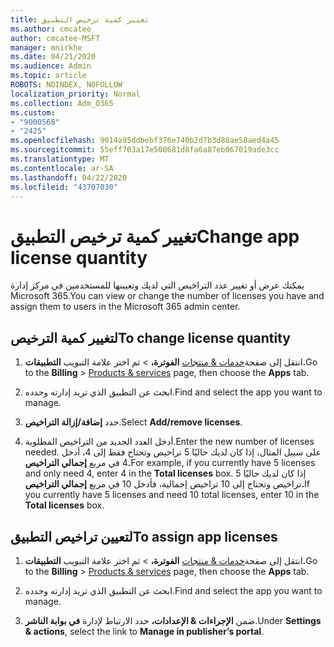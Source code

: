 ```yaml
---
title: تغيير كمية ترخيص التطبيق
ms.author: cmcatee
author: cmcatee-MSFT
manager: mnirkhe
ms.date: 04/21/2020
ms.audience: Admin
ms.topic: article
ROBOTS: NOINDEX, NOFOLLOW
localization_priority: Normal
ms.collection: Adm_O365
ms.custom:
- "9000568"
- "2425"
ms.openlocfilehash: 9914a95ddbebf376e740b2d7b3d88ae58aed4a45
ms.sourcegitcommit: 55eff703a17e500681d8fa6a87eb067019ade3cc
ms.translationtype: MT
ms.contentlocale: ar-SA
ms.lasthandoff: 04/22/2020
ms.locfileid: "43707030"
---
```

# <a name="change-app-license-quantity"></a><span data-ttu-id="acad0-102">تغيير كمية ترخيص التطبيق</span><span class="sxs-lookup"><span data-stu-id="acad0-102">Change app license quantity</span></span>

<span data-ttu-id="acad0-103">يمكنك عرض أو تغيير عدد التراخيص التي لديك وتعيينها للمستخدمين في مركز إدارة Microsoft 365.</span><span class="sxs-lookup"><span data-stu-id="acad0-103">You can view or change the number of licenses you have and assign them to users in the Microsoft 365 admin center.</span></span> 

## <a name="to-change-license-quantity"></a><span data-ttu-id="acad0-104">لتغيير كمية الترخيص</span><span class="sxs-lookup"><span data-stu-id="acad0-104">To change license quantity</span></span>

1. <span data-ttu-id="acad0-105">انتقل إلى صفحة[خدمات & منتجات](https://go.microsoft.com/fwlink/p/?linkid=842054) **الفوترة،** > ثم اختر علامة التبويب **التطبيقات.**</span><span class="sxs-lookup"><span data-stu-id="acad0-105">Go to the **Billing** > [Products & services](https://go.microsoft.com/fwlink/p/?linkid=842054) page, then choose the **Apps** tab.</span></span>

2. <span data-ttu-id="acad0-106">ابحث عن التطبيق الذي تريد إدارته وحدده.</span><span class="sxs-lookup"><span data-stu-id="acad0-106">Find and select the app you want to manage.</span></span>  

3. <span data-ttu-id="acad0-107">حدد **إضافة/إزالة التراخيص**.</span><span class="sxs-lookup"><span data-stu-id="acad0-107">Select **Add/remove licenses**.</span></span>

4. <span data-ttu-id="acad0-108">أدخل العدد الجديد من التراخيص المطلوبة.</span><span class="sxs-lookup"><span data-stu-id="acad0-108">Enter the new number of licenses needed.</span></span> <span data-ttu-id="acad0-109">على سبيل المثال، إذا كان لديك حاليًا 5 تراخيص وتحتاج فقط إلى 4، أدخل 4 في مربع **إجمالي التراخيص.**</span><span class="sxs-lookup"><span data-stu-id="acad0-109">For example, if you currently have 5 licenses and only need 4, enter 4 in the **Total licenses** box.</span></span> <span data-ttu-id="acad0-110">إذا كان لديك حاليًا 5 تراخيص وتحتاج إلى 10 تراخيص إجمالية، فأدخل 10 في مربع **إجمالي التراخيص.**</span><span class="sxs-lookup"><span data-stu-id="acad0-110">If you currently have 5 licenses and need 10 total licenses, enter 10 in the **Total licenses** box.</span></span>

## <a name="to-assign-app-licenses"></a><span data-ttu-id="acad0-111">لتعيين تراخيص التطبيق</span><span class="sxs-lookup"><span data-stu-id="acad0-111">To assign app licenses</span></span>

1. <span data-ttu-id="acad0-112">انتقل إلى صفحة[خدمات & منتجات](https://go.microsoft.com/fwlink/p/?linkid=842054) **الفوترة،** > ثم اختر علامة التبويب **التطبيقات.**</span><span class="sxs-lookup"><span data-stu-id="acad0-112">Go to the **Billing** > [Products & services](https://go.microsoft.com/fwlink/p/?linkid=842054) page, then choose the **Apps** tab.</span></span>

2. <span data-ttu-id="acad0-113">ابحث عن التطبيق الذي تريد إدارته وحدده.</span><span class="sxs-lookup"><span data-stu-id="acad0-113">Find and select the app you want to manage.</span></span>  

3. <span data-ttu-id="acad0-114">ضمن **الإجراءات & الإعدادات،** حدد الارتباط لإدارة **في بوابة الناشر**.</span><span class="sxs-lookup"><span data-stu-id="acad0-114">Under **Settings & actions**, select the link to **Manage in publisher’s portal**.</span></span>